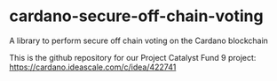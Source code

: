 # cardano-secure-off-chain-voting
A library to perform secure off chain voting on the Cardano blockchain

This is the github repository for our Project Catalyst Fund 9 project: https://cardano.ideascale.com/c/idea/422741